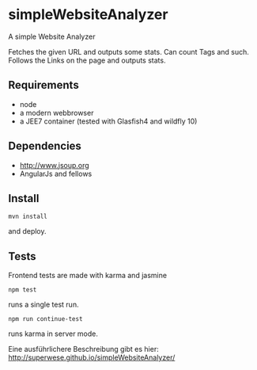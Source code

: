 # simpleWebsiteAnalyzer
A simple Website Analyzer

Fetches the given URL and outputs some stats.
Can count Tags and such.
Follows the Links on the page and outputs stats.

## Requirements
- node 
- a modern webbrowser 
- a JEE7 container (tested with Glasfish4 and wildfly 10)

## Dependencies
- http://www.jsoup.org
- AngularJs and fellows

## Install

  <code>mvn install</code>

and deploy.

## Tests
Frontend tests are made with karma and jasmine

  <code>npm test</code>
  
runs a single test run.

  <code>npm run continue-test</code>
  
runs karma in server mode.

Eine ausführlichere Beschreibung gibt es hier:
http://superwese.github.io/simpleWebsiteAnalyzer/